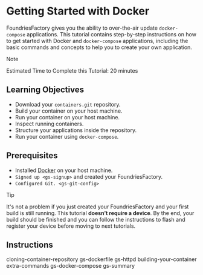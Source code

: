 # Getting Started with Docker

FoundriesFactory gives you the ability to over-the-air update
`docker-compose` applications. This tutorial contains step-by-step
instructions on how to get started with Docker and `docker-compose`
applications, including the basic commands and concepts to help you to
create your own application.

Note

Estimated Time to Complete this Tutorial: 20 minutes

## Learning Objectives

-   Download your `containers.git` repository.
-   Build your container on your host machine.
-   Run your container on your host machine.
-   Inspect running containers.
-   Structure your applications inside the repository.
-   Run your container using `docker-compose`.

## Prerequisites

-   Installed [Docker](https://docs.docker.com/get-docker/) on your host
    machine.
-   `Signed up <gs-signup>` and created your FoundriesFactory.
-   `Configured Git. <gs-git-config>`

Tip

It's not a problem if you just created your FoundriesFactory and your
first build is still running. This tutorial **doesn’t require a
device**. By the end, your build should be finished and you can follow
the instructions to flash and register your device before moving to next
tutorials.

## Instructions

cloning-container-repository gs-dockerfile gs-httpd
building-your-container extra-commands gs-docker-compose gs-summary
